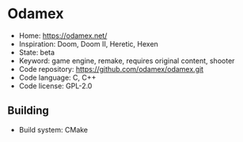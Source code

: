 # Odamex

- Home: https://odamex.net/
- Inspiration: Doom, Doom II, Heretic, Hexen
- State: beta
- Keyword: game engine, remake, requires original content, shooter
- Code repository: https://github.com/odamex/odamex.git
- Code language: C, C++
- Code license: GPL-2.0

## Building

- Build system: CMake
